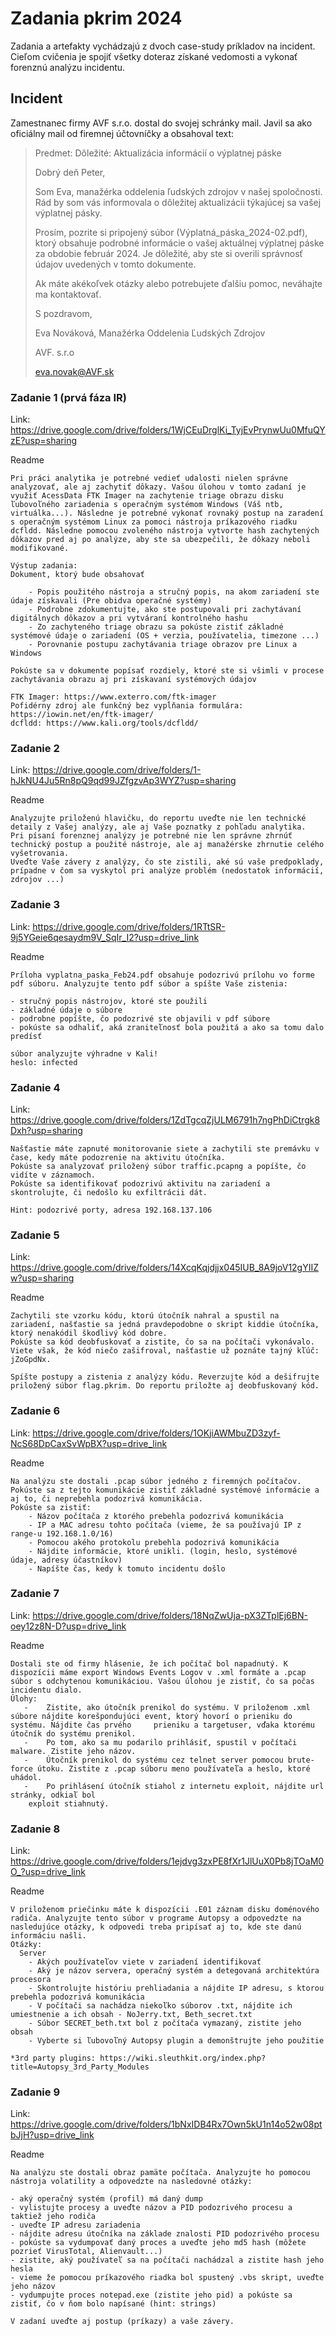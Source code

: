 # Zadania pkrim 2024

Zadania a artefakty vychádzajú z dvoch case-study príkladov na incident. Cieľom cvičenia je spojiť
všetky doteraz získané vedomosti a vykonať forenznú analýzu incidentu.

## Incident

Zamestnanec firmy AVF s.r.o. dostal do svojej schránky mail. Javil sa ako oficiálny mail od firemnej účtovníčky
a obsahoval text: 

>Predmet: Dôležité: Aktualizácia informácií o výplatnej páske
>
>Dobrý deň Peter,
>
>Som Eva, manažérka oddelenia ľudských zdrojov v našej spoločnosti. Rád by som vás informovala o dôležitej aktualizácii týkajúcej sa vašej výplatnej pásky.
>
>Prosím, pozrite si pripojený súbor (Výplatná_páska_2024-02.pdf), ktorý obsahuje podrobné informácie o vašej aktuálnej výplatnej páske za obdobie február 2024. Je dôležité, aby ste si overili správnosť údajov uvedených v tomto dokumente.
>
>Ak máte akékoľvek otázky alebo potrebujete ďalšiu pomoc, neváhajte ma kontaktovať.
>
>S pozdravom,
> 
>Eva Nováková, Manažérka Oddelenia Ľudských Zdrojov
> 
>AVF. s.r.o
> 
>eva.novak@AVF.sk

### Zadanie 1 (prvá fáza IR)

Link: https://drive.google.com/drive/folders/1WjCEuDrglKi_TyjEvPrynwUu0MfuQYzE?usp=sharing

Readme
~~~ 
Pri práci analytika je potrebné vedieť udalosti nielen správne analyzovať, ale aj zachytiť dôkazy. Vašou úlohou v tomto zadaní je využiť AcessData FTK Imager na zachytenie triage obrazu disku ľubovoľného zariadenia s operačným systémom Windows (Váš ntb, virtuálka...). Následne je potrebné vykonať rovnaký postup na zaradení s operačným systémom Linux za pomoci nástroja príkazového riadku dcfldd. Následne pomocou zvoleného nástroja vytvorte hash zachytených dôkazov pred aj po analýze, aby ste sa ubezpečili, že dôkazy neboli modifikované.

Výstup zadania:
Dokument, ktorý bude obsahovať

	- Popis použitého nástroja a stručný popis, na akom zariadení ste údaje získavali (Pre obidva operačné systémy)
	- Podrobne zdokumentujte, ako ste postupovali pri zachytávaní digitálnych dôkazov a pri vytváraní kontrolného hashu
	- Zo zachyteného triage obrazu sa pokúste zistiť základné systémové údaje o zariadení (OS + verzia, používatelia, timezone ...)
	- Porovnanie postupu zachytávania triage obrazov pre Linux a Windows

Pokúste sa v dokumente popísať rozdiely, ktoré ste si všimli v procese zachytávania obrazu aj pri získavaní systémových údajov 

FTK Imager: https://www.exterro.com/ftk-imager
Pofidérny zdroj ale funkčný bez vypĺňania formulára: https://iowin.net/en/ftk-imager/
dcfldd: https://www.kali.org/tools/dcfldd/
~~~

### Zadanie 2 
Link: https://drive.google.com/drive/folders/1-hJkNU4Ju5Rn8pQ9qd99JZfgzvAp3WYZ?usp=sharing

Readme
~~~
Analyzujte priloženú hlavičku, do reportu uveďte nie len technické detaily z Vašej analýzy, ale aj Vaše poznatky z pohľadu analytika.
Pri písaní forenznej analýzy je potrebné nie len správne zhrnúť technický postup a použité nástroje, ale aj manažérske zhrnutie celého vyšetrovania. 
Uveďte Vaše závery z analýzy, čo ste zistili, aké sú vaše predpoklady, prípadne v čom sa vyskytol pri analýze problém (nedostatok informácií, zdrojov ...)
~~~

### Zadanie 3

Link: https://drive.google.com/drive/folders/1RTtSR-9j5YGeie6qesaydm9V_SqIr_I2?usp=drive_link

Readme
~~~
Príloha vyplatna_paska_Feb24.pdf obsahuje podozrivú prílohu vo forme pdf súboru. Analyzujte tento pdf súbor a spíšte Vaše zistenia:

- stručný popis nástrojov, ktoré ste použili
- základné údaje o súbore
- podrobne popíšte, čo podozrivé ste objavili v pdf súbore 
- pokúste sa odhaliť, aká zraniteľnosť bola použitá a ako sa tomu dalo predísť

súbor analyzujte výhradne v Kali!
heslo: infected
~~~

### Zadanie 4

Link: https://drive.google.com/drive/folders/1ZdTgcqZjULM6791h7ngPhDiCtrgk8Dxh?usp=sharing

~~~
Našťastie máte zapnuté monitorovanie siete a zachytili ste premávku v čase, kedy máte podozrenie na aktivitu útočníka. 
Pokúste sa analyzovať priložený súbor traffic.pcapng a popíšte, čo vidíte v záznamoch. 
Pokúste sa identifikovať podozrivú aktivitu na zariadení a skontrolujte, či nedošlo ku exfiltrácii dát.

Hint: podozrivé porty, adresa 192.168.137.106
~~~

### Zadanie 5

Link: https://drive.google.com/drive/folders/14XcqKqjdjjx045IUB_8A9joV12gYIIZw?usp=sharing

Readme
~~~
Zachytili ste vzorku kódu, ktorú útočník nahral a spustil na zariadení, našťastie sa jedná pravdepodobne o skript kiddie útočníka, ktorý nenakódil škodlivý kód dobre.
Pokúste sa kód deobfuskovať a zistite, čo sa na počítači vykonávalo. 
Viete však, že kód niečo zašifroval, našťastie už poznáte tajný kľúč: jZoGpdNx.

Spíšte postupy a zistenia z analýzy kódu. Reverzujte kód a dešifrujte priložený súbor flag.pkrim. Do reportu priložte aj deobfuskovaný kód.
~~~

### Zadanie 6

Link: https://drive.google.com/drive/folders/1OKjiAWMbuZD3zyf-NcS68DpCaxSvWpBX?usp=drive_link

Readme
~~~
Na analýzu ste dostali .pcap súbor jedného z firemných počítačov. Pokúste sa z tejto komunikácie zistiť základné systémové informácie a aj to, či neprebehla podozrivá komunikácia.
Pokúste sa zistiť: 
	- Názov počítača z ktorého prebehla podozrivá komunikácia 
	- IP a MAC adresu tohto počítača (vieme, že sa používajú IP z range-u 192.168.1.0/16)
	- Pomocou akého protokolu prebehla podozrivá komunikácia
	- Nájdite informácie, ktoré unikli. (login, heslo, systémové údaje, adresy účastníkov)
	- Napíšte čas, kedy k tomuto incidentu došlo 
~~~

### Zadanie 7

Link: https://drive.google.com/drive/folders/18NqZwUja-pX3ZTplEj6BN-oey12z8N-D?usp=drive_link

Readme
~~~
Dostali ste od firmy hlásenie, že ich počítač bol napadnutý. K dispozícii máme export Windows Events Logov v .xml formáte a .pcap súbor s odchytenou komunikáciou. Vašou úlohou je zistiť, čo sa počas incidentu dialo.
Úlohy: 
   -	Zistite, ako útočník prenikol do systému. V priloženom .xml súbore nájdite korešpondujúci event, ktorý hovorí o prieniku do systému. Nájdite čas prvého 	prieniku a targetuser, vďaka ktorému útočník do systému prenikol.	
   -	Po tom, ako sa mu podarilo prihlásiť, spustil v počítači malware. Zistite jeho názov. 
   -	Útočník prenikol do systému cez telnet server pomocou brute-force útoku. Zistite z .pcap súboru meno používateľa a heslo, ktoré uhádol.
   - 	Po prihlásení útočník stiahol z internetu exploit, nájdite url stránky, odkiaľ bol
	exploit stiahnutý.
~~~

### Zadanie 8

Link: https://drive.google.com/drive/folders/1ejdvg3zxPE8fXr1JlUuX0Pb8jTOaM0O_?usp=drive_link

Readme
~~~
V priloženom priečinku máte k dispozícii .E01 záznam disku doménového radiča. Analyzujte tento súbor v programe Autopsy a odpovedzte na nasledujúce otázky, k odpovedi treba pripísať aj to, kde ste danú informáciu našli.
Otázky: 
  Server
	- Akých používateľov viete v zariadení identifikovať
	- Aký je názov servera, operačný systém a detegovaná architektúra procesora
	- Skontrolujte históriu prehliadania a nájdite IP adresu, s ktorou prebehla podozrivá komunikácia
	- V počítači sa nachádza niekoľko súborov .txt, nájdite ich umiestnenie a ich obsah - NoJerry.txt, Beth_secret.txt
	- Súbor SECRET_beth.txt bol z počítača vymazaný, zistite jeho obsah
 	- Vyberte si ľubovoľný Autopsy plugin a demonštrujte jeho použitie

*3rd party plugins: https://wiki.sleuthkit.org/index.php?title=Autopsy_3rd_Party_Modules
~~~

### Zadanie 9

Link: https://drive.google.com/drive/folders/1bNxIDB4Rx7Own5kU1n14o52w08ptbJjH?usp=drive_link

Readme
~~~
Na analýzu ste dostali obraz pamäte počítača. Analyzujte ho pomocou nástroja volatility a odpovedzte na nasledovné otázky:

- aký operačný systém (profil) má daný dump
- vylistujte procesy a uveďte názov a PID podozrivého procesu a taktiež jeho rodiča
- uveďte IP adresu zariadenia
- nájdite adresu útočníka na základe znalosti PID podozrivého procesu
- pokúste sa vydumpovať daný proces a uveďte jeho md5 hash (môžete pozrieť VirusTotal, Alienvault...)
- zistite, aký používateľ sa na počítači nachádzal a zistite hash jeho hesla
- vieme že pomocou príkazového riadka bol spustený .vbs skript, uveďte jeho názov
- vydumpujte proces notepad.exe (zistite jeho pid) a pokúste sa zistiť, čo v ňom bolo napísané (hint: strings)

V zadaní uveďte aj postup (príkazy) a vaše závery. 
~~~
